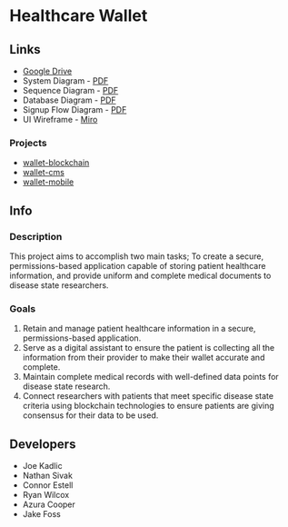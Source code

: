 # Healthcare Wallet

## Links

* [Google Drive](https://drive.google.com/drive/folders/1_yls1vmtaeNswSYSHJ6Jh7a6XzPyydkQ?usp=sharing)
* System Diagram - [PDF](https://drive.google.com/file/d/1sLEIhkzeQWagdzRdjr6RKAU1GR_z6lz1/view?usp=sharing)
* Sequence Diagram - [PDF](https://drive.google.com/file/d/1TUsv5Zo4XeQ-Q1PQDEU1BcdmeuRrkwv-/view?usp=sharing)
* Database Diagram - [PDF](https://drive.google.com/file/d/1G1bUflaVK4TG7XMCwE5DFOzC2usc5DW8/view?usp=share_link)
* Signup Flow Diagram - [PDF](https://drive.google.com/file/d/1UCT3MScA_dTCGdWfVGxfdtVHPTQ0vImn/view?usp=sharing)
* UI Wireframe - [Miro](https://miro.com/app/board/uXjVPP5VJak=/?share_link_id=431653755129)

### Projects
* [wallet-blockchain](https://github.com/Healthcare-Wallet/wallet/tree/main/wallet-blockchain)
* [wallet-cms](https://github.com/Healthcare-Wallet/wallet/tree/main/wallet-cms)
* [wallet-mobile](https://github.com/Healthcare-Wallet/wallet/tree/main/wallet-mobile)

## Info

### Description

This project aims to accomplish two main tasks;
To create a secure, permissions-based application capable of storing patient healthcare information,
and provide uniform and complete medical documents to disease state researchers.

### Goals
1. Retain and manage patient healthcare information in a secure, permissions-based application.
2. Serve as a digital assistant to ensure the patient is collecting all the information from their provider to make their wallet accurate and complete.
3. Maintain complete medical records with well-defined data points for disease state research.
4. Connect researchers with patients that meet specific disease state criteria using blockchain technologies to ensure patients are giving consensus for their data to be used.

## Developers
* Joe Kadlic
* Nathan Sivak
* Connor Estell
* Ryan Wilcox
* Azura Cooper
* Jake Foss

